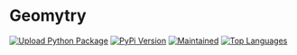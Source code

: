 # Geomytry

[![Upload Python Package](https://github.com/mordy-python/geomytry/actions/workflows/python-publish.yml/badge.svg?branch=main)](https://github.com/mordy-python/geomytry/actions/workflows/python-publish.yml)&Tab;[![PyPi Version](https://img.shields.io/pypi/v/geomytry)](https://img.shields.io/pypi/v/geomytry)&Tab;[![Maintained](https://img.shields.io/maintenance/yes/2021)](https://img.shields.io/maintenance/yes/2021)&Tab;[![Top Languages](https://img.shields.io/github/languages/top/mordy-python/geomytry)](https://img.shields.io/github/languages/top/mordy-python/geomytry)
